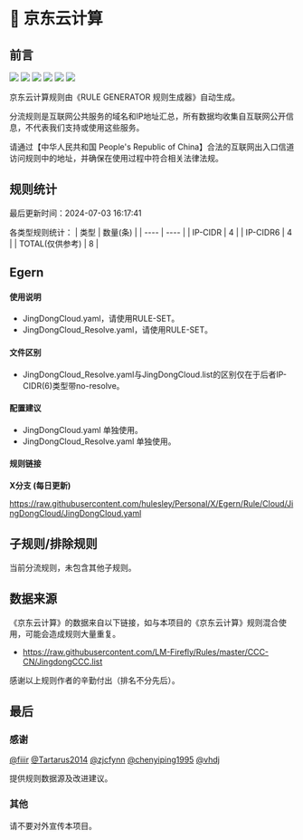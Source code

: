 # 🧸 京东云计算

## 前言

![](https://shields.io/badge/-移除重复规则-ff69b4) ![](https://shields.io/badge/-DOMAIN与DOMAIN--SUFFIX合并-green) ![](https://shields.io/badge/-DOMAIN--SUFFIX间合并-critical) ![](https://shields.io/badge/-DOMAIN与DOMAIN--KEYWORD合并-9cf) ![](https://shields.io/badge/-DOMAIN--SUFFIX与DOMAIN--KEYWORD合并-blue) ![](https://shields.io/badge/-IP--CIDR(6)合并-blueviolet) 

京东云计算规则由《RULE GENERATOR 规则生成器》自动生成。

分流规则是互联网公共服务的域名和IP地址汇总，所有数据均收集自互联网公开信息，不代表我们支持或使用这些服务。

请通过【中华人民共和国 People's Republic of China】合法的互联网出入口信道访问规则中的地址，并确保在使用过程中符合相关法律法规。

## 规则统计

最后更新时间：2024-07-03 16:17:41

各类型规则统计：
| 类型 | 数量(条)  | 
| ---- | ----  |
| IP-CIDR | 4  | 
| IP-CIDR6 | 4  | 
| TOTAL(仅供参考) | 8  | 


## Egern 

#### 使用说明
- JingDongCloud.yaml，请使用RULE-SET。
- JingDongCloud_Resolve.yaml，请使用RULE-SET。

#### 文件区别
- JingDongCloud_Resolve.yaml与JingDongCloud.list的区别仅在于后者IP-CIDR(6)类型带no-resolve。

#### 配置建议
- JingDongCloud.yaml 单独使用。
- JingDongCloud_Resolve.yaml 单独使用。

#### 规则链接
**X分支 (每日更新)**

https://raw.githubusercontent.com/hulesley/Personal/X/Egern/Rule/Cloud/JingDongCloud/JingDongCloud.yaml











## 子规则/排除规则


当前分流规则，未包含其他子规则。

## 数据来源

《京东云计算》的数据来自以下链接，如与本项目的《京东云计算》规则混合使用，可能会造成规则大量重复。

- https://raw.githubusercontent.com/LM-Firefly/Rules/master/CCC-CN/JingdongCCC.list


感谢以上规则作者的辛勤付出（排名不分先后）。

## 最后

### 感谢

[@fiiir](https://github.com/fiiir) [@Tartarus2014](https://github.com/Tartarus2014) [@zjcfynn](https://github.com/zjcfynn) [@chenyiping1995](https://github.com/chenyiping1995) [@vhdj](https://github.com/vhdj)

提供规则数据源及改进建议。

### 其他

请不要对外宣传本项目。